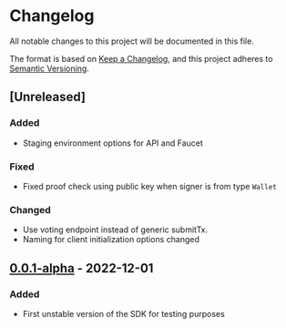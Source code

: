 # Changelog

All notable changes to this project will be documented in this file.

The format is based on [Keep a Changelog](https://keepachangelog.com/en/1.0.0/),
and this project adheres to [Semantic Versioning](https://semver.org/spec/v2.0.0.html).

## [Unreleased]

### Added

- Staging environment options for API and Faucet

### Fixed

- Fixed proof check using public key when signer is from type `Wallet`

### Changed

- Use voting endpoint instead of generic submitTx.
- Naming for client initialization options changed

## [0.0.1-alpha] - 2022-12-01

### Added

- First unstable version of the SDK for testing purposes

[0.0.1-alpha]: https://github.com/vocdoni/vocdoni-sdk/releases/tag/v0.0.1-alpha